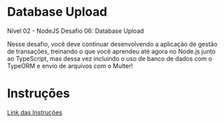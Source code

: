 # Database Upload

Nível 02 - NodeJS
Desafio 06: Database Upload

Nesse desafio, você deve continuar desenvolvendo a aplicação de gestão de transações, treinando o que você aprendeu até agora no Node.js junto ao TypeScript, mas dessa vez incluindo o uso de banco de dados com o TypeORM e envio de arquivos com o Multer!

# Instruções
[Link das Instruções](https://github.com/Rocketseat/bootcamp-gostack-desafios/tree/master/desafio-database-upload/)
